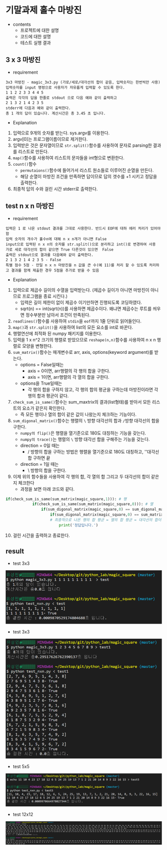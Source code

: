 # 기말과제 홀수 마방진
+ contents
    - 프로젝트에 대한 설명
    - 코드에 대한 설명
    - 테스트 실행 결과

## 3 x 3 마방진
+ requirement
```
3x3 마방진 - magic_3x3.py (가로/세로/대각선의 합이 같음, 입력숫자는 한번씩만 사용)
입력숫자를 input 명령으로 사용자가 자유롭게 입력할 수 있도록 한다. 
1 1 2 2 3 3 4 4 5 
출력은 각각의 답을 한줄로 stdout 으로 다음 예와 같이 출력하고
2 1 3 2 1 4 2 3 5
stderr에 다음과 예와 같이 출력한다. 
총 1 개의 답이 있습니다. 계산시간은 총 3.45 초 입니다. 
```
+ Explanation
1. 입력으로 9개의 숫자를 받는다. sys.argv를 이용한다.
2. argv[0]는 프로그램이름이므로 제거한다.
3. 입력받은 것은 문자열이므로 `str.split()`함수를 사용하여 문자로 parsing한 결과를 리스트로 만든다.
4. `map()`함수를 사용하여 리스트의 문자들을 int형으로 변환한다.
5. `count()`함수
    + `permutaions()`함수에 들어가서 리스트 원소들로 이루어진 순열을 만든다.
    + 해당 순열이 마방진 조건을 만족하면 답이므로 답의 갯수를 +1 시키고 정답을 출력한다.
5. 최종적 답의 수와 걸린 시간 stderr로 출력한다.

## test n x n 마방진
+ requirement
```
입력은 1 로 나온 stdout 결과를 그대로 사용한다. 반드시 EOF에 대하 에러 처리가 있어야 함 
입력 숫자의 개수가 홀수n에 대해 n x n개가 아니면 False
input으로 입력된 n x n의 숫자를 str.split()으로 분리하고 int()로 변경하여 사용
가로 세로 대각선의 합이 같으면 True 다른것이 있으면  False
출력은 stdout으로 결과를 다음예와 같이 출력한다. 
2 1 3 2 1 4 2 3 5 - False
특별 점수 5점 - 만일 n x n 마방진을 n 값을 큰 수(예 11)를 처리 할 수 있도록 처리하고 결과를 함께 제출한 경우 5점을 추가로 받을 수 있음 
```
+ Explanation
1. 입력으로 제곱수 길이의 수열을 입력받는다. (제곱수 길이가 아니면 마방진이 아니므로 프로그램을 종료 시킨다.)
    + 입력은 길이 제한이 없이 제곱수 이기만하면 진행되도록 코딩하였다.
    + sqrt(n) == int(sqrt(n))를 사용하면 제곱수이다. 왜냐면 제곱수는 루트를 씌우면 정수부분만 남아서 조건이 만족된다.
2. `readlines()`함수를 사용하여 `stdin`을 `eof`까지 1줄 단위로 읽어들인다.
3. `map()`과 `str.split()`을 사용하여 list의 모든 요소를 int로 바꾼다.
4.  행렬연산에 최적화 된 numpy 패키지를 이용한다.
5. 입력을 1 x n^2 크기의 행렬로 받았으므로 `reshape(n,n)`함수를 사용하여 n x n 행렬로 모양을 변형한다.
6. `sum_matrix()`함수는 매개변수로 arr, axis, options(keyword argument)를 받는다.
    + options = False일때는
        - axis = 0이면, arr행렬의 각 행의 합을 구한다.
        - axis = 1이면, arr행렬의 각 열의 합을 구한다.
    + options을 True일때는
        - 각 행의 합을 구하지 않고, 각 행의 합의 평균을 구하는데 마방진이라면 각 행의 합과 평균이 같다.
7. `check_sum_is_same()`함수는 sum_maxtrix의 결과(list형태)를 받아서 모든 리스트의 요소가 같은지 확인한다.
    + 즉 모든 행이나 열의 합이 같은 값이 나왔는지 체크하는 기능이다.
8. `sum_digonal_matrix()`함수는 행렬의 `\` 방향 대각선의 합과 `/`방향 대각선의 합을 구한다.
    + `numpy의 flip()`은 행렬을 열기준으로 180도 대칭하는 기능을 갖는다.
    + `numpy의 trace()`는 행렬의 `\` 방향 대각선 합을 구해주는 기능을 갖는다.
    + direction = 0일 때는
        - / 방향의 합을 구하는 방법은 행렬을 열기준으로 180도 대칭하고, '\'대각선 합 구하면 끝
    + direction = 1일 때는
        - \ 방향의 합을 구한다.
9. 이제 위의 함수들을 사용하여 각 행의 합, 각 열의 합 그리고 두 대각선의 합이 같은지 체크한다
    + 과정을 보면 아래 코드와 같다.
```python
if(check_sum_is_same(sum_matrix(magic_square,1))): # 행
            if(check_sum_is_same(sum_matrix(magic_square,0))): # 열
                if(sum_digonal_matrix(magic_square,0) == sum_digonal_matrix(magic_square,1)): # 두 대각선
                    if(sum_digonal_matrix(magic_square,0) == sum_matrix(magic_square,0,True) == sum_matrix(magic_square,1,True)):
                    # 최종적으로 나온 행의 합 평균 = 열의 합 평균 = 대각선의 합이 같으면 마방진
                        print('정답입니다.')
```
10. 걸린 시간을 출력하고 종료한다.

## result
+ test 3x3

![](./results/결과1.jpeg)

+ test 3x3

![](./results/결과123456789.jpeg)

+ test 5x5

![](./results/결과5.jpeg)

+ test 12x12

![](./results/결과12.jpeg)

    
